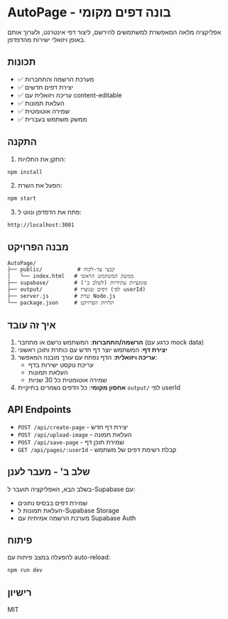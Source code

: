 # AutoPage - בונה דפים מקומי

אפליקציה מלאה המאפשרת למשתמשים להירשם, ליצור דפי אינטרנט, ולערוך אותם באופן ויזואלי ישירות מהדפדפן.

## תכונות

- ✅ מערכת הרשמה והתחברות
- ✅ יצירת דפים חדשים
- ✅ עריכה ויזואלית עם content-editable
- ✅ העלאת תמונות
- ✅ שמירה אוטומטית
- ✅ ממשק משתמש בעברית

## התקנה

1. התקן את התלויות:
```bash
npm install
```

2. הפעל את השרת:
```bash
npm start
```

3. פתח את הדפדפן ונווט ל:
```
http://localhost:3001
```

## מבנה הפרויקט

```
AutoPage/
├── public/           # קבצי צד-לקוח
│   └── index.html   # ממשק המשתמש הראשי
├── supabase/        # פונקציות עתידיות (לשלב ב')
├── output/          # דפים שנוצרו (לפי userId)
├── server.js        # שרת Node.js
└── package.json     # תלויות הפרויקט
```

## איך זה עובד

1. **הרשמה/התחברות**: המשתמש נרשם או מתחבר (כרגע עם mock data)
2. **יצירת דף**: המשתמש יוצר דף חדש עם כותרת ותוכן ראשוני
3. **עריכה ויזואלית**: הדף נפתח עם עורך מובנה המאפשר:
   - עריכת טקסט ישירות בדף
   - העלאת תמונות
   - שמירה אוטומטית כל 30 שניות
4. **אחסון מקומי**: כל הדפים נשמרים בתיקיית `output/` לפי userId

## API Endpoints

- `POST /api/create-page` - יצירת דף חדש
- `POST /api/upload-image` - העלאת תמונה
- `POST /api/save-page` - שמירת תוכן דף
- `GET /api/pages/:userId` - קבלת רשימת דפים של משתמש

## שלב ב' - מעבר לענן

בשלב הבא, האפליקציה תועבר ל-Supabase עם:
- שמירת דפים בבסיס נתונים
- העלאת תמונות ל-Supabase Storage
- מערכת הרשמה אמיתית עם Supabase Auth

## פיתוח

להפעלה במצב פיתוח עם auto-reload:
```bash
npm run dev
```

## רישיון

MIT




